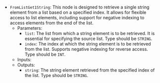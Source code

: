 - `FromListGet1String`: This node is designed to retrieve a single string element from a list based on a specified index. It allows for flexible access to list elements, including support for negative indexing to access elements from the end of the list.
    - Parameters:
        - `list`: The list from which a string element is to be retrieved. It is essential for specifying the source list. Type should be `STRING`.
        - `index`: The index at which the string element is to be retrieved from the list. Supports negative indexing for reverse access. Type should be `INT`.
    - Inputs:
    - Outputs:
        - `string`: The string element retrieved from the specified index of the list. Type should be `STRING`.
